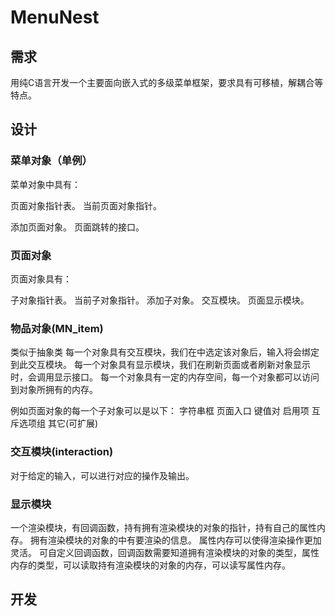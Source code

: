 # MenuNest

## 需求

用纯C语言开发一个主要面向嵌入式的多级菜单框架，要求具有可移植，解耦合等特点。

## 设计

### 菜单对象（单例）
菜单对象中具有：

页面对象指针表。
当前页面对象指针。

添加页面对象。
页面跳转的接口。

### 页面对象
页面对象具有：

子对象指针表。
当前子对象指针。
添加子对象。
交互模块。
页面显示模块。

### 物品对象(MN_item)
类似于抽象类
每一个对象具有交互模块，我们在中选定该对象后，输入将会绑定到此交互模块。
每一个对象具有显示模块，我们在刷新页面或者刷新对象显示时，会调用显示接口。
每一个对象具有一定的内存空间，每一个对象都可以访问到对象所拥有的内存。

例如页面对象的每一个子对象可以是以下：
字符串框
页面入口
键值对
启用项
互斥选项组
其它(可扩展)

### 交互模块(interaction)
对于给定的输入，可以进行对应的操作及输出。

### 显示模块
一个渲染模块，有回调函数，持有拥有渲染模块的对象的指针，持有自己的属性内存。
拥有渲染模块的对象的中有要渲染的信息。
属性内存可以使得渲染操作更加灵活。
可自定义回调函数，回调函数需要知道拥有渲染模块的对象的类型，属性内存的类型，可以读取持有渲染模块的对象的内存，可以读写属性内存。

## 开发

